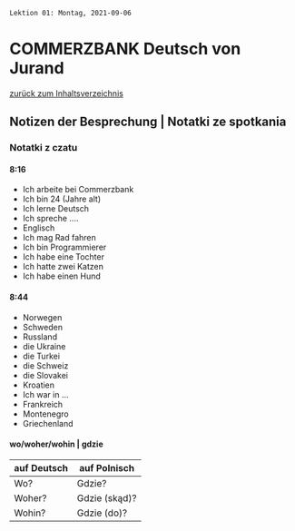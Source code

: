 `Lektion 01: Montag, 2021-09-06`

# COMMERZBANK Deutsch von Jurand

[zurück zum Inhaltsverzeichnis](README.md)

## Notizen der Besprechung | Notatki ze spotkania

### Notatki z czatu

#### 8:16

- Ich arbeite bei Commerzbank
- Ich bin 24 (Jahre alt)
- Ich lerne Deutsch
- Ich spreche ....
- Englisch
- Ich mag Rad fahren
- Ich bin Programmierer
- Ich habe eine Tochter
- Ich hatte zwei Katzen
- Ich habe einen Hund

#### 8:44

- Norwegen
- Schweden
- Russland
- die Ukraine
- die Turkei
- die Schweiz
- die Slovakei
- Kroatien
- Ich war in ...
- Frankreich
- Montenegro
- Griechenland

#### wo/woher/wohin | gdzie

| auf Deutsch | auf Polnisch  |
| ----------- | ------------- |
| Wo?         | Gdzie?        |
| Woher?      | Gdzie (skąd)? |
| Wohin?      | Gdzie (do)?   |
